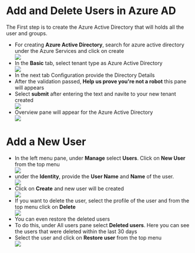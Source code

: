 # Add and Delete Users in Azure AD

The First step is to create the Azure Active Directory that will holds all the user and groups.

<ul>
  <li>For creating <b>Azure Active Directory</b>, search for azure active directory under the Azure Services and click on create</li>
  <img src="Images/">
  <li>In the <b>Basic</b> tab, select tenant type as Azure Active Directory</li>
  <img src="Images/">
  <li>In the next tab Configuration provide the Directory Details</li>
  <img src="">
  <li>After the validation passed, <b>Help us prove you're not a robot</b> this pane will appears</li>
  <li>Select <b>submit</b> after entering the text and navite to your new tenant created</li>
  <img src="Images/">
  <li>Overview pane will appear for the Azure Active Directory</li>
  <img src="Images/">
</ul>

# Add a New User
  
<ul>
  <li>In the left menu pane, under <b>Manage</b> select <b>Users</b>. Click on <b>New User</b> from the top menu</li>
  <img src="Images/">
  <li>under the <b>Identity</b>, provide the <b>User Name</b> and <b>Name</b> of the user.</li>
  <img src="Images/">
  <li>Click on <b>Create</b> and new user will be created</li>
  <img src="Images/">
  
  <li>If you want to delete the user, select the  profile of the user and from the top menu click on <b>Delete</b></li>
  <img src="Images/">
  
  <li>You can even restore the deleted users</li>
  <li>To do this, under All users pane select <b>Deleted users</b>. Here you can see the users that were deleted within the last 30 days</li>
  <li>Select the user and click on <b>Restore user</b> from the top menu</li>
  <img src="Images/">

